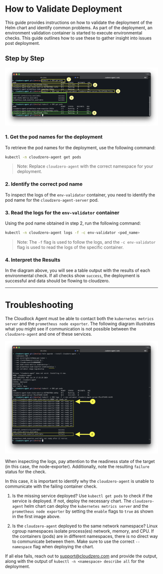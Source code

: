 # How to Validate Deployment

This guide provides instructions on how to validate the deployment of the Helm chart and identify common problems. As part of the deployment, an environment validation container is started to execute environmental checks. This guide outlines how to use these to gather insight into issues post deployment.

## Step by Step

![](./assets/env-validate-1.png)

### 1. Get the pod names for the deployment
To retrieve the pod names for the deployment, use the following command:

```sh
kubectl -n cloudzero-agent get pods
```
> Note: Replace `cloudzero-agent` with the correct namespace for your deployment.

### 2. Identify the correct pod name
To inspect the logs of the `env-validator` container, you need to identify the pod name for the `cloudzero-agent-server` pod.

### 3. Read the logs for the `env-validator` container
Using the pod name obtained in step 2, run the following command:

```sh
kubectl -n cloudzero-agent logs -f -c env-validator <pod_name>
```
> Note: The `-f` flag is used to follow the logs, and the `-c env-validator` flag is used to read the logs of the specific container.

### 4. Interpret the Results

In the diagram above, you will see a table output with the results of each environmental check. If all checks show `success`, the deployment is successful and data should be flowing to cloudzero.

---

# Troubleshooting

The Cloudlock Agent must be able to contact both the `kubernetes metrics server` and the `prometheus node exporter`. The following diagram illustrates what you might see if communication is not possible between the `cloudzero-agent` and one of these services.

![](./assets/env-validate-2-missing-node-exporter.png)

When inspecting the logs, pay attention to the readiness state of the target (in this case, the node-exporter). Additionally, note the resulting `failure` status for the check.

In this case, it is important to identify why the `cloudzero-agent` is unable to communicate with the failing container check.

1. Is the missing service deployed? Use `kubectl get pods` to check if the service is deployed. If not, deploy the necessary chart. The `cloudzero-agent` helm chart can deploy the `kubernetes metrics server` and the `prometheus node exporter` by setting the `enable` flags to `true` as shown in the first image above.

2. Is the `cloudzero-agent` deployed to the same network namespace? Linux cgroup namespaces isolate process(es) network, memory, and CPU. If the containers (pods) are in different namespaces, there is no direct way to communicate between them. Make sure to use the correct `--namespace` flag when deploying the chart.

If all else fails, reach out to support@cloudzero.com and provide the output, along with the output of `kubectl -n <namespace> describe all` for the deployment.

